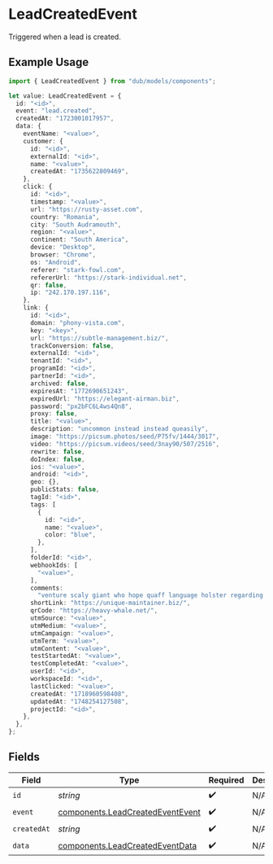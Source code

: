 # LeadCreatedEvent

Triggered when a lead is created.

## Example Usage

```typescript
import { LeadCreatedEvent } from "dub/models/components";

let value: LeadCreatedEvent = {
  id: "<id>",
  event: "lead.created",
  createdAt: "1723001017957",
  data: {
    eventName: "<value>",
    customer: {
      id: "<id>",
      externalId: "<id>",
      name: "<value>",
      createdAt: "1735622809469",
    },
    click: {
      id: "<id>",
      timestamp: "<value>",
      url: "https://rusty-asset.com",
      country: "Romania",
      city: "South Audramouth",
      region: "<value>",
      continent: "South America",
      device: "Desktop",
      browser: "Chrome",
      os: "Android",
      referer: "stark-fowl.com",
      refererUrl: "https://stark-individual.net",
      qr: false,
      ip: "242.170.197.116",
    },
    link: {
      id: "<id>",
      domain: "phony-vista.com",
      key: "<key>",
      url: "https://subtle-management.biz/",
      trackConversion: false,
      externalId: "<id>",
      tenantId: "<id>",
      programId: "<id>",
      partnerId: "<id>",
      archived: false,
      expiresAt: "1772690651243",
      expiredUrl: "https://elegant-airman.biz",
      password: "px2bFC6L4ws4Qn8",
      proxy: false,
      title: "<value>",
      description: "uncommon instead instead queasily",
      image: "https://picsum.photos/seed/P75fv/1444/3017",
      video: "https://picsum.videos/seed/3nay90/507/2516",
      rewrite: false,
      doIndex: false,
      ios: "<value>",
      android: "<id>",
      geo: {},
      publicStats: false,
      tagId: "<id>",
      tags: [
        {
          id: "<id>",
          name: "<value>",
          color: "blue",
        },
      ],
      folderId: "<id>",
      webhookIds: [
        "<value>",
      ],
      comments:
        "venture scaly giant who hope quaff language holster regarding phooey stabilise represent little throughout unaccountably when because decide wherever",
      shortLink: "https://unique-maintainer.biz/",
      qrCode: "https://heavy-whale.net/",
      utmSource: "<value>",
      utmMedium: "<value>",
      utmCampaign: "<value>",
      utmTerm: "<value>",
      utmContent: "<value>",
      testStartedAt: "<value>",
      testCompletedAt: "<value>",
      userId: "<id>",
      workspaceId: "<id>",
      lastClicked: "<value>",
      createdAt: "1718960598408",
      updatedAt: "1748254127508",
      projectId: "<id>",
    },
  },
};
```

## Fields

| Field                                                                                | Type                                                                                 | Required                                                                             | Description                                                                          |
| ------------------------------------------------------------------------------------ | ------------------------------------------------------------------------------------ | ------------------------------------------------------------------------------------ | ------------------------------------------------------------------------------------ |
| `id`                                                                                 | *string*                                                                             | :heavy_check_mark:                                                                   | N/A                                                                                  |
| `event`                                                                              | [components.LeadCreatedEventEvent](../../models/components/leadcreatedeventevent.md) | :heavy_check_mark:                                                                   | N/A                                                                                  |
| `createdAt`                                                                          | *string*                                                                             | :heavy_check_mark:                                                                   | N/A                                                                                  |
| `data`                                                                               | [components.LeadCreatedEventData](../../models/components/leadcreatedeventdata.md)   | :heavy_check_mark:                                                                   | N/A                                                                                  |